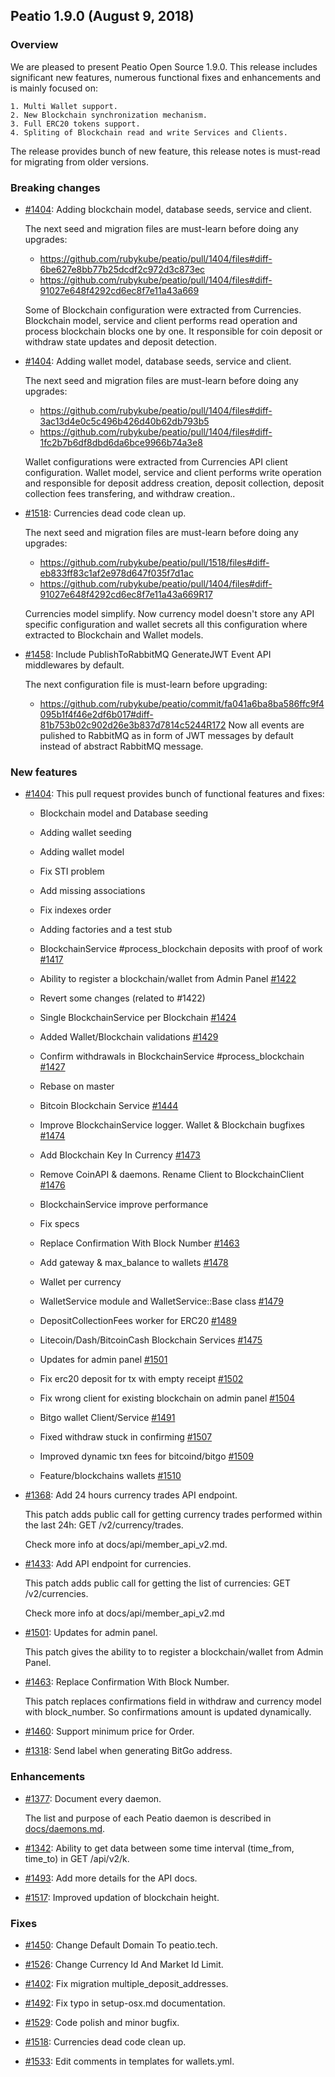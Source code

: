 ## Peatio 1.9.0 (August 9, 2018) ##

### Overview ###

We are pleased to present Peatio Open Source 1.9.0. This release includes significant new features, numerous functional fixes and enhancements and is mainly focused on:

    1. Multi Wallet support.
    2. New Blockchain synchronization mechanism.
    3. Full ERC20 tokens support.
    4. Spliting of Blockchain read and write Services and Clients.

  The release provides bunch of new feature, this release notes is must-read for migrating from older versions.

### Breaking changes

- [#1404](https://github.com/rubykube/peatio/pull/1404): Adding blockchain model, database seeds, service and client.

  The next seed and migration files are must-learn before doing any upgrades:

  - https://github.com/rubykube/peatio/pull/1404/files#diff-6be627e8bb77b25dcdf2c972d3c873ec
  - https://github.com/rubykube/peatio/pull/1404/files#diff-91027e648f4292cd6ec8f7e11a43a669

  Some of Blockchain configuration were extracted from Currencies. Blockchain model, service and client performs read operation and process blockchain blocks one by one. It responsible for coin deposit or withdraw state updates and deposit detection.

- [#1404](https://github.com/rubykube/peatio/pull/1404): Adding wallet model, database seeds, service and client.

  The next seed and migration files are must-learn before doing any upgrades:

  - https://github.com/rubykube/peatio/pull/1404/files#diff-3ac13d4e0c5c496b426d40b62db793b5
  - https://github.com/rubykube/peatio/pull/1404/files#diff-1fc2b7b6df8dbd6da6bce9966b74a3e8

  Wallet configurations were extracted from Currencies API client configuration. Wallet model, service and client performs write operation and responsible for deposit address creation, deposit collection, deposit collection fees transfering, and withdraw creation..

- [#1518](https://github.com/rubykube/peatio/pull/1518): Currencies dead code clean up.

  The next seed and migration files are must-learn before doing any upgrades:

  - https://github.com/rubykube/peatio/pull/1518/files#diff-eb833ff83c1af2e978d647f035f7d1ac
  - https://github.com/rubykube/peatio/pull/1404/files#diff-91027e648f4292cd6ec8f7e11a43a669R17

  Currencies model simplify. Now currency model doesn't store any API specific configuration and wallet secrets all this configuration where extracted to Blockchain and Wallet models.

- [#1458](https://github.com/rubykube/peatio/pull/1458): Include PublishToRabbitMQ GenerateJWT Event API middlewares by default.

  The next configuration file is must-learn before upgrading:
  -	https://github.com/rubykube/peatio/commit/fa041a6ba8ba586ffc9f4095b1f4f46e2df6b017#diff-81b753b02c902d26e3b837d7814c5244R172
  Now all events are pulished to RabbitMQ as in form of JWT messages by default instead of abstract RabbitMQ message.

### New features ###

* [#1404](https://github.com/rubykube/peatio/pull/1404): This pull request provides bunch of functional features and fixes:
  * Blockchain model and Database seeding

  * Adding wallet seeding

  * Adding wallet model

  * Fix STI problem

  * Add missing associations

  * Fix indexes order

  * Adding factories and a test stub

  * BlockchainService #process_blockchain deposits with proof of work [#1417](https://github.com/rubykube/peatio/pull/1417)

  * Ability to register a blockchain/wallet from Admin Panel [#1422](https://github.com/rubykube/peatio/pull/1422)

  * Revert some changes (related to #1422)

  * Single BlockchainService per Blockchain [#1424](https://github.com/rubykube/peatio/pull/1424)

  * Added Wallet/Blockchain validations [#1429](https://github.com/rubykube/peatio/pull/1429)

  * Confirm withdrawals in BlockchainService #process_blockchain [#1427](https://github.com/rubykube/peatio/pull/1427)

  * Rebase on master

  * Bitcoin Blockchain Service [#1444](https://github.com/rubykube/peatio/pull/1444)

  * Improve BlockchainService logger. Wallet & Blockchain bugfixes [#1474](https://github.com/rubykube/peatio/pull/1474)

  * Add Blockchain Key In Currency [#1473](https://github.com/rubykube/peatio/pull/1473)

  * Remove CoinAPI & daemons. Rename Client to BlockchainClient [#1476](https://github.com/rubykube/peatio/pull/1476)

  * BlockchainService improve performance

  * Fix specs

  * Replace Confirmation With Block Number [#1463](https://github.com/rubykube/peatio/pull/1463)

  * Add gateway & max_balance to wallets [#1478](https://github.com/rubykube/peatio/pull/1478)

  * Wallet per currency

  * WalletService module and WalletService::Base class [#1479](https://github.com/rubykube/peatio/pull/1479)

  * DepositCollectionFees worker for ERC20 [#1489](https://github.com/rubykube/peatio/pull/1489)

  * Litecoin/Dash/BitcoinCash Blockchain Services [#1475](https://github.com/rubykube/peatio/pull/1475)

  * Updates for admin panel [#1501](https://github.com/rubykube/peatio/pull/1501)

  * Fix erc20 deposit for tx with empty receipt [#1502](https://github.com/rubykube/peatio/pull/1502)

  * Fix wrong client for existing blockchain on admin panel [#1504](https://github.com/rubykube/peatio/pull/1504)

  * Bitgo wallet Client/Service [#1491](https://github.com/rubykube/peatio/pull/1491)

  * Fixed withdraw stuck in confirming [#1507](https://github.com/rubykube/peatio/pull/1507)

  * Improved dynamic txn fees for bitcoind/bitgo [#1509](https://github.com/rubykube/peatio/pull/1509)

  * Feature/blockchains wallets [#1510](https://github.com/rubykube/peatio/pull/1510)


* [#1368](https://github.com/rubykube/peatio/pull/1368): Add 24 hours currency trades API endpoint.

  This patch adds public call for getting currency trades performed within the last 24h: GET /v2/currency/trades.

  Check more info at docs/api/member_api_v2.md.

* [#1433](https://github.com/rubykube/peatio/pull/1433): Add API endpoint for currencies.

  This patch adds public call for getting the list of currencies: GET /v2/currencies.

  Check more info at docs/api/member_api_v2.md

* [#1501](https://github.com/rubykube/peatio/pull/1501): Updates for admin panel.

  This patch gives the ability to to register a blockchain/wallet from Admin Panel.

* [#1463](https://github.com/rubykube/peatio/pull/1463): Replace Confirmation With Block Number.

  This patch replaces confirmations field in withdraw and currency model with block_number. So confirmations amount is updated dynamically.

* [#1460](https://github.com/rubykube/peatio/pull/1460): Support minimum price for Order.

* [#1318](https://github.com/rubykube/peatio/pull/1318): Send label when generating BitGo address.


### Enhancements ###

* [#1377](https://github.com/rubykube/peatio/pull/1377): Document every daemon.

  The list and purpose of each Peatio daemon is described in [docs/daemons.md](docs/daemons.md).

* [#1342](https://github.com/rubykube/peatio/pull/1342): Ability to get data between some time interval (time_from, time_to) in GET /api/v2/k.

* [#1493](https://github.com/rubykube/peatio/pull/1493): Add more details for the API docs.

* [#1517](https://github.com/rubykube/peatio/pull/1517):  Improved updation of blockchain height.

### Fixes ###

* [#1450](https://github.com/rubykube/peatio/pull/1450): Change Default Domain To peatio.tech.

* [#1526](https://github.com/rubykube/peatio/pull/1526): Change Currency Id And Market Id Limit.

* [#1402](https://github.com/rubykube/peatio/pull/1402): Fix migration multiple_deposit_addresses.

* [#1492](https://github.com/rubykube/peatio/pull/1492): Fix typo in setup-osx.md documentation.

* [#1529](https://github.com/rubykube/peatio/pull/1529): Code polish and minor bugfix.

* [#1518](https://github.com/rubykube/peatio/pull/1518): Currencies dead code clean up.

* [#1533](https://github.com/rubykube/peatio/pull/1533): Edit comments in templates for wallets.yml.


